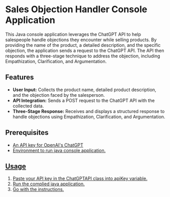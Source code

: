 <h1>Sales Objection Handler Console Application</h1>
<p>
  This Java console application leverages the ChatGPT API to help salespeople handle objections they encounter while selling products. By providing the name of the product, a detailed description, and the specific objection, the application sends a request to the ChatGPT API. The API then responds with a three-stage technique to address the objection, including Empathization, Clarification, and Argumentation.
</p>

<h2>
  Features
</h2>
<p>
  <ul>
    <li>
      <strong>User Input:</strong> Collects the product name, detailed product description, and the objection faced by the salesperson.
    </li>
    <li>
      <strong>API Integration:</strong> Sends a POST request to the ChatGPT API with the collected data.
    </li>
    <li>
      <strong>Three-Stage Response:</strong> Receives and displays a structured response to handle objections using Empathization, Clarification, and Argumentation.
    </li>
  </ul>
</p>

<h2>
  Prerequisites
</h2>

<p>
  <ul>
    <li>
      <a href="https://platform.openai.com/api-keys"> An API key for OpenAI's ChatGPT
    </li>
        <li>
          Environment to run java console application.
        </li>
  </ul>
</p>

<h2>
  Usage
</h2>

<ol type="1">
  <li>
    Paste your API key in the ChatGPTAPI class into apiKey variable.
  </li>
  <li>
    Run the complied java application.
  </li>
  <li>
    Go with the instructions.
  </li>
</ol>

